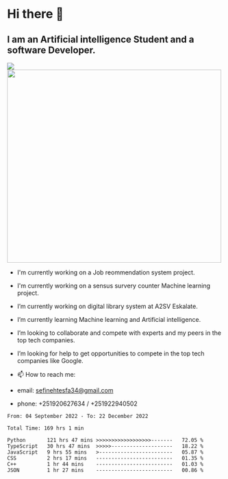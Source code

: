 # Hi there 👋
## I am an Artificial intelligence Student and a software Developer.
<img src = "https://github-readme-stats.vercel.app/api?username=sefinehtesfa34&&show_icons=true&title_color=ffffff&icon_color=bb2acf&text_color=daf7dc&bg_color=151515"/>
<img src="https://wakatime.com/share/@sefinehtesfa34/ae9674e3-b462-4438-9120-52fc3d0ffbbb.png" width ="500" height = "450"/>

- I'm currently working on a Job reommendation system project.
- I'm currently working on a sensus survery counter Machine learning project.
-  I’m currently working on digital library system at A2SV Eskalate.
-  I’m currently learning Machine learning and Artificial intelligence.
-  I’m looking to collaborate and compete with experts and my peers in the top tech companies.
-  I’m looking for help to get opportunities to compete in the top tech companies like Google.

- 📫 How to reach me: 
- email: sefinehtesfa34@gmail.com
- phone: +251920627634 / +251922940502
<!--START_SECTION:waka-->

```text
From: 04 September 2022 - To: 22 December 2022

Total Time: 169 hrs 1 min

Python       121 hrs 47 mins >>>>>>>>>>>>>>>>>>-------   72.05 %
TypeScript   30 hrs 47 mins  >>>>>--------------------   18.22 %
JavaScript   9 hrs 55 mins   >------------------------   05.87 %
CSS          2 hrs 17 mins   -------------------------   01.35 %
C++          1 hr 44 mins    -------------------------   01.03 %
JSON         1 hr 27 mins    -------------------------   00.86 %
```

<!--END_SECTION:waka-->
